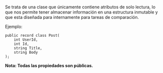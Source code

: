 Se trata de una clase que únicamente contiene atributos de solo lectura, lo que nos permite tener almacenar información en una estructura inmutable y que esta diseñada para internamente para tareas de comparación.

Ejemplo:

```
public record class Post(
    int UserId,
    int Id,
    string Title,
    string Body
);
```

**Nota: Todas las propiedades son públicas.**